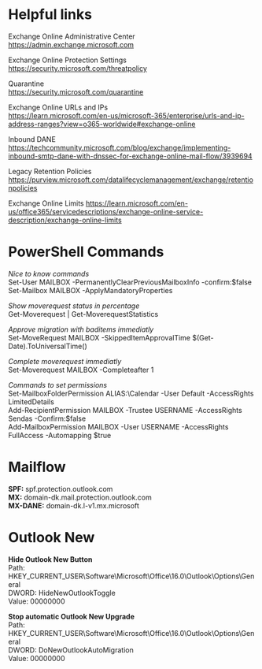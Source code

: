 # Helpful links

Exchange Online Administrative Center  
https://admin.exchange.microsoft.com  

Exchange Online Protection Settings  
https://security.microsoft.com/threatpolicy  

Quarantine  
https://security.microsoft.com/quarantine  

Exchange Online URLs and IPs  
https://learn.microsoft.com/en-us/microsoft-365/enterprise/urls-and-ip-address-ranges?view=o365-worldwide#exchange-online  

Inbound DANE  
https://techcommunity.microsoft.com/blog/exchange/implementing-inbound-smtp-dane-with-dnssec-for-exchange-online-mail-flow/3939694  

Legacy Retention Policies  
https://purview.microsoft.com/datalifecyclemanagement/exchange/retentionpolicies  

Exchange Online Limits 
https://learn.microsoft.com/en-us/office365/servicedescriptions/exchange-online-service-description/exchange-online-limits  

# PowerShell Commands
*Nice to know commands*  
Set-User MAILBOX -PermanentlyClearPreviousMailboxInfo -confirm:$false  
Set-Mailbox MAILBOX -ApplyMandatoryProperties  

*Show moverequest status in percentage*  
Get-Moverequest | Get-MoverequestStatistics  

*Approve migration with baditems immediatly*  
Set-MoveRequest MAILBOX -SkippedItemApprovalTime $(Get-Date).ToUniversalTime()  

*Complete moverequest immediatly*  
Set-Moverequest MAILBOX -Completeafter 1  

*Commands to set permissions*  
Set-MailboxFolderPermission ALIAS:\Calendar -User Default -AccessRights LimitedDetails  
Add-RecipientPermission MAILBOX -Trustee USERNAME -AccessRights Sendas -Confirm:$false  
Add-MailboxPermission MAILBOX -User USERNAME -AccessRights FullAccess -Automapping $true  

# Mailflow
**SPF:** spf.protection.outlook.com  
**MX:** domain-dk.mail.protection.outlook.com  
**MX-DANE:** domain-dk.l-v1.mx.microsoft  

# Outlook New
**Hide Outlook New Button**  
Path: HKEY_CURRENT_USER\Software\Microsoft\Office\16.0\Outlook\Options\General  
DWORD: HideNewOutlookToggle  
Value: 00000000  


**Stop automatic Outlook New Upgrade**  
Path: HKEY_CURRENT_USER\Software\Microsoft\Office\16.0\Outlook\Options\General  
DWORD: DoNewOutlookAutoMigration  
Value: 00000000  
